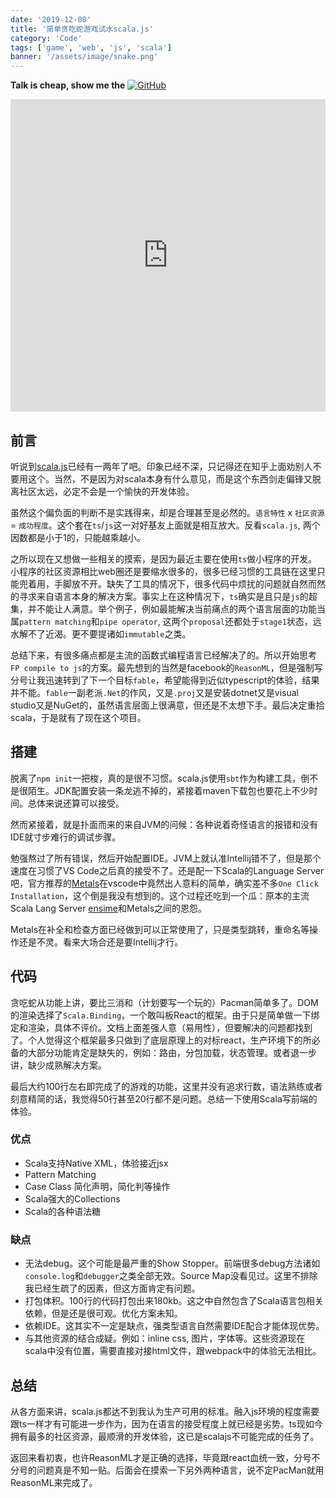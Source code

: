 ```yaml
---
date: '2019-12-08'
title: '简单贪吃蛇游戏试水scala.js'
category: 'Code'
tags: ['game', 'web', 'js', 'scala']
banner: '/assets/image/snake.png'
---
```


**Talk is cheap, show me the** [![GitHub](https://img.shields.io/github/forks/noru/snake.svg?label=Souce%20Code&style=social#nopreview)](https://github.com/noru/snake)

<iframe src="https://blog.xiuz.hu/snake" frameBorder="0" width="100%" height="500" style="max-width:600px;margin-left:50%;transform:translateX(-50%);overflow:hidden;"></iframe>

## 前言

听说到[scala.js](https://www.scala-js.org/)已经有一两年了吧。印象已经不深，只记得还在知乎上面劝别人不要用这个。当然，不是因为对scala本身有什么意见，而是这个东西剑走偏锋又脱离社区太远，必定不会是一个愉快的开发体验。

虽然这个偏负面的判断不是实践得来，却是合理甚至是必然的。`语言特性` x `社区资源` = `成功程度`。这个套在`ts`/`js`这一对好基友上面就是相互放大。反看`scala.js`, 两个因数都是小于1的，只能越乘越小。

之所以现在又想做一些相关的摸索，是因为最近主要在使用`ts`做小程序的开发。小程序的社区资源相比web圈还是要缩水很多的，很多已经习惯的工具链在这里只能兜着用，手脚放不开。缺失了工具的情况下，很多代码中烦扰的问题就自然而然的寻求来自语言本身的解决方案。事实上在这种情况下，`ts`确实是且只是`js`的超集，并不能让人满意。举个例子，例如最能解决当前痛点的两个语言层面的功能当属`pattern matching`和`pipe operator`, 这两个`proposal`还都处于`stage1`状态，远水解不了近渴。更不要提诸如`immutable`之类。

总结下来，有很多痛点都是主流的函数式编程语言已经解决了的。所以开始思考`FP compile to js`的方案。最先想到的当然是facebook的`ReasonML`，但是强制写分号让我迅速转到了下一个目标`fable`，希望能得到近似typescript的体验，结果并不能。`fable`一副老派`.Net`的作风，又是`.proj`又是安装dotnet又是visual studio又是NuGet的，虽然语言层面上很满意，但还是不太想下手。最后决定重拾scala，于是就有了现在这个项目。

## 搭建

脱离了`npm init`一把梭，真的是很不习惯。scala.js使用`sbt`作为构建工具，倒不是很陌生。JDK配置安装一条龙逃不掉的，紧接着maven下载包也要花上不少时间。总体来说还算可以接受。

然而紧接着，就是扑面而来的来自JVM的问候：各种说着奇怪语言的报错和没有IDE就寸步难行的调试步骤。

勉强熬过了所有错误，然后开始配置IDE。JVM上就认准Intellij错不了，但是那个速度在习惯了VS Code之后真的接受不了。还是配一下Scala的Language Server吧，官方推荐的[Metals](https://scalameta.org/metals/)在vscode中竟然出人意料的简单，确实差不多`One Click Installation`，这个倒是我没有想到的。这个过程还吃到一个瓜：原本的主流Scala Lang Server [ensime](https://ensime.github.io/)和Metals之间的恩怨。

Metals在补全和检查方面已经做到可以正常使用了，只是类型跳转，重命名等操作还是不灵。看来大场合还是要Intellij才行。

## 代码

贪吃蛇从功能上讲，要比三消和（计划要写一个玩的）Pacman简单多了。DOM的渲染选择了`Scala.Binding`，一个敢叫板React的框架。由于只是简单做一下绑定和渲染，具体不评价。文档上面差强人意（易用性），但要解决的问题都找到了。个人觉得这个框架最多只做到了底层原理上的对标react，生产环境下的所必备的大部分功能肯定是缺失的，例如：路由，分包加载，状态管理。或者退一步讲，缺少成熟解决方案。

最后大约100行左右即完成了的游戏的功能，这里并没有追求行数，语法熟练或者刻意精简的话，我觉得50行甚至20行都不是问题。总结一下使用Scala写前端的体验。

### 优点

- Scala支持Native XML，体验接近jsx
- Pattern Matching
- Case Class 简化声明，简化判等操作
- Scala强大的Collections
- Scala的各种语法糖

### 缺点

- 无法debug。这个可能是最严重的Show Stopper。前端很多debug方法诸如`console.log`和`debugger`之类全部无效。Source Map没看见过。这里不排除我已经生疏了的因素，但这方面肯定有问题。
- 打包体积。100行的代码打包出来180kb。这之中自然包含了Scala语言包相关依赖，但是还是很可观。优化方案未知。
- 依赖IDE。这其实不一定是缺点，强类型语言自然需要IDE配合才能体现优势。
- 与其他资源的结合成疑。例如：inline css, 图片，字体等。这些资源现在scala中没有位置，需要直接对接html文件，跟webpack中的体验无法相比。

## 总结

从各方面来讲，scala.js都达不到我认为生产可用的标准。融入js环境的程度需要跟ts一样才有可能进一步作为，因为在语言的接受程度上就已经是劣势。ts现如今拥有最多的社区资源，最顺滑的开发体验，这已是scalajs不可能完成的任务了。

返回来看初衷，也许ReasonML才是正确的选择，毕竟跟react血统一致，分号不分号的问题真是不知一贴。后面会在摸索一下另外两种语言，说不定PacMan就用ReasonML来完成了。
